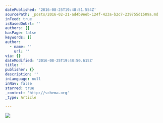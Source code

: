 ```yaml
---
datePublished: '2016-08-25T19:48:51.554Z'
sourcePath: _posts/2016-02-21-ad4b9eeb-124f-423a-b2c7-239755d1509a.md
inFeed: true
isBasedOnUrl: ''
authors: []
hasPage: false
keywords: []
author:
  - name: ''
    url: ''
via: {}
dateModified: '2016-08-25T19:48:50.615Z'
title: ''
publisher: {}
description: ''
inLanguage: null
inNav: false
starred: true
_context: 'http://schema.org'
_type: Article

---
```

![](https://s3-us-west-2.amazonaws.com/the-grid-img/p/ce5eed79de99f96acc269efae41f0708e84a6fc0.jpg)